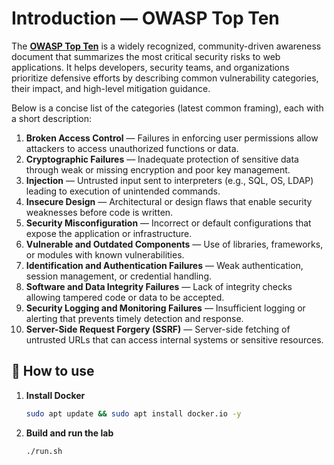 # Introduction — OWASP Top Ten

The **[OWASP Top Ten](https://owasp.org/www-project-top-ten/)** is a widely recognized, community-driven awareness document that summarizes the most critical security risks to web applications. It helps developers, security teams, and organizations prioritize defensive efforts by describing common vulnerability categories, their impact, and high-level mitigation guidance.

Below is a concise list of the categories (latest common framing), each with a short description:

1. **Broken Access Control** — Failures in enforcing user permissions allow attackers to access unauthorized functions or data.  
2. **Cryptographic Failures** — Inadequate protection of sensitive data through weak or missing encryption and poor key management.  
3. **Injection** — Untrusted input sent to interpreters (e.g., SQL, OS, LDAP) leading to execution of unintended commands.  
4. **Insecure Design** — Architectural or design flaws that enable security weaknesses before code is written.  
5. **Security Misconfiguration** — Incorrect or default configurations that expose the application or infrastructure.  
6. **Vulnerable and Outdated Components** — Use of libraries, frameworks, or modules with known vulnerabilities.  
7. **Identification and Authentication Failures** — Weak authentication, session management, or credential handling.  
8. **Software and Data Integrity Failures** — Lack of integrity checks allowing tampered code or data to be accepted.  
9. **Security Logging and Monitoring Failures** — Insufficient logging or alerting that prevents timely detection and response.  
10. **Server-Side Request Forgery (SSRF)** — Server-side fetching of untrusted URLs that can access internal systems or sensitive resources.


## 🚀 How to use
1. **Install Docker**  
     ```sh
     sudo apt update && sudo apt install docker.io -y
     ```

2. **Build and run the lab**
    ```sh
    ./run.sh
    ```
